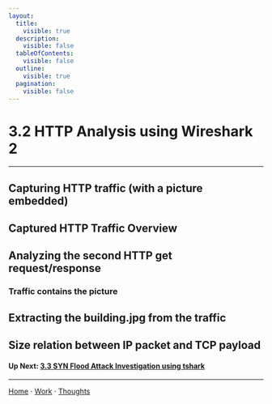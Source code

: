 ```yaml
---
layout:
  title:
    visible: true
  description:
    visible: false
  tableOfContents:
    visible: false
  outline:
    visible: true
  pagination:
    visible: false
---
```


# 3.2 HTTP Analysis using Wireshark 2

***

## Capturing HTTP traffic (with a picture embedded)

## Captured HTTP Traffic Overview

## Analyzing the second HTTP get request/response 

### Traffic contains the picture

## Extracting the building.jpg from the traffic

## Size relation between IP packet and TCP payload 

#### Up Next: [3.3 SYN Flood Attack Investigation using tshark](3.3-syn-flood-attack-investigation-using-tshark.md)

***

[Home](https://app.gitbook.com/o/0kO27okC5uVB9ALX3rho/s/036xtfEIzcEdGegONXWM/) ⋅ [Work](https://app.gitbook.com/o/0kO27okC5uVB9ALX3rho/s/WaFS755Q4sf02CxLcghQ/) ⋅ [Thoughts](https://app.gitbook.com/o/0kO27okC5uVB9ALX3rho/s/s4QQPMntQ25hmJToKSOu/)
